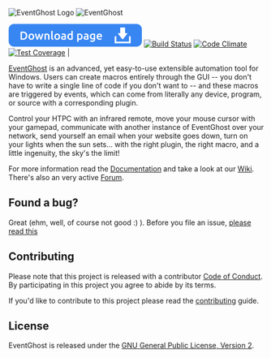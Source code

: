 ![EventGhost Logo](images/logo.png)  ![EventGhost](images/logo2.png)

[![downloads](_build/data/docs/_static/downloads.svg)](downloads.md)   [![Build Status](https://ci.appveyor.com/api/projects/status/5scgdqrfis5h2tbs/branch/master?svg=true)](https://ci.appveyor.com/project/topic2k/eventghost/branch/master/artifacts)   [![Code Climate](https://codeclimate.com/github/EventGhost/EventGhost/badges/gpa.svg)](https://codeclimate.com/github/EventGhost/EventGhost)   [![Test Coverage](https://codeclimate.com/github/EventGhost/EventGhost/badges/coverage.svg)](https://codeclimate.com/github/EventGhost/EventGhost/coverage) |


[EventGhost](http://www.eventghost.org) is an advanced, yet easy-to-use extensible automation tool for Windows. Users can create macros entirely through the GUI -- you don't have to write a single line of code if you don't want to -- and these macros are triggered by events, which can come from literally any device, program, or source with a corresponding plugin.

Control your HTPC with an infrared remote, move your mouse cursor with your gamepad, communicate with another instance of EventGhost over your network, send yourself an email when your website goes down, turn on your lights when the sun sets... with the right plugin, the right macro, and a little ingenuity, the sky's the limit!

For more information read the [Documentation](http://www.eventghost.org/docs/) and take a look at our [Wiki](http://www.eventghost.org/mediawiki/). There's also an very active [Forum](http://www.eventghost.org/forum/).



Found a bug?
------------

Great (ehm, well, of course not good :) ). Before you file an issue, [please read this](CONTRIBUTING.md#i-want-to-report-a-bug)



Contributing
------------

Please note that this project is released with a contributor [Code of Conduct](code_of_conduct.md). By participating in this project you agree to abide by its terms.

If you'd like to contribute to this project please read the [contributing](CONTRIBUTING.md) guide.



License
-------

EventGhost is released under the [GNU General Public License, Version 2](gpl-2.0.md).


